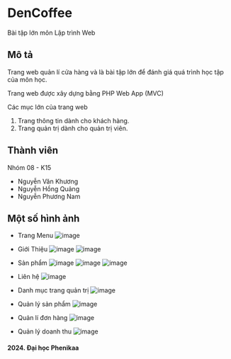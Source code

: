 # DenCoffee
Bài tập lớn môn Lập trình Web

## Mô tả
Trang web quản lí cửa hàng và là bài tập lớn để đánh giá quá trình học tập của môn học.

Trang web được xây dựng bằng PHP Web App (MVC)

Các mục lớn của trang web
  
  1. Trang thông tin dành cho khách hàng.
  2. Trang quản trị dành cho quản trị viên.
## Thành viên
Nhóm 08 - K15

  * Nguyễn Văn Khương
  * Nguyễn Hồng Quảng
  * Nguyễn Phương Nam
  
## Một số hình ảnh
  * Trang Menu
  ![image](https://github.com/KhuongDuy25/WebPHP-Nhom8/assets/96757580/55827b98-8791-4217-858c-d5fe3aa2a2b5)

  * Giới Thiệu
  ![image](https://github.com/KhuongDuy25/WebPHP-Nhom8/assets/96757580/ac9f2d9f-b010-437d-ada2-8b3d98091801)
  ![image](https://github.com/KhuongDuy25/WebPHP-Nhom8/assets/96757580/b12e5d73-8f74-448d-a04f-bae5a76909ee)

  * Sản phẩm 
  ![image](https://github.com/KhuongDuy25/WebPHP-Nhom8/assets/96757580/041ec501-1bed-462c-8a1f-930c191f3add)
  ![image](https://github.com/KhuongDuy25/WebPHP-Nhom8/assets/96757580/2512431a-b08c-4193-9cb5-5fb3fc0a25ce)
  ![image](https://github.com/KhuongDuy25/WebPHP-Nhom8/assets/96757580/5685cf8b-2f33-4264-ab78-d67e8b72d415)

  * Liên hệ
  ![image](https://github.com/KhuongDuy25/WebPHP-Nhom8/assets/96757580/9926f933-f56d-4f00-a3d4-d3f9677b26ba)

  * Danh mục trang quản trị
  ![image](https://github.com/KhuongDuy25/WebPHP-Nhom8/assets/96757580/d31907b7-5f7e-446d-8b75-cb785897e532)

  * Quản lý sản phẩm
  ![image](https://github.com/KhuongDuy25/WebPHP-Nhom8/assets/96757580/9330c44d-d02e-4f6b-958c-aad87dc40c73)
  
  * Quản lí đơn hàng
  ![image](https://github.com/KhuongDuy25/WebPHP-Nhom8/assets/96757580/23f00450-de97-47d0-87b6-001d6b70b8f2)

  * Quản lý doanh thu
  ![image](https://github.com/KhuongDuy25/WebPHP-Nhom8/assets/96757580/031594bf-7c74-46c1-9ec1-3d06bb8d802f)

#### 2024. Đại học Phenikaa
